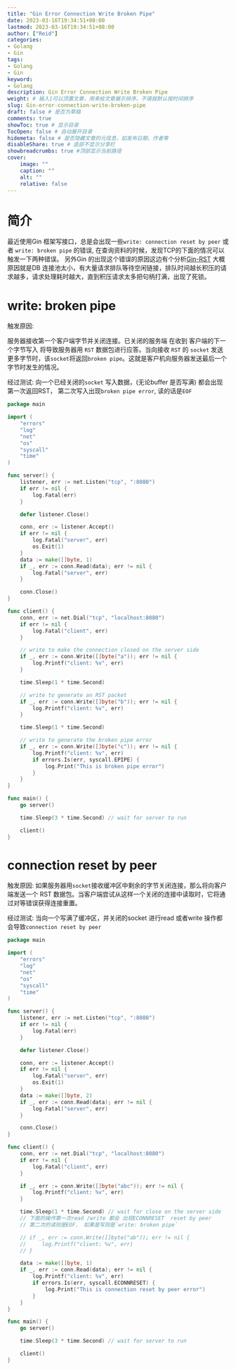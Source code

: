 ```yaml
---
title: "Gin Error Connection Write Broken Pipe"
date: 2023-03-16T19:34:51+08:00
lastmod: 2023-03-16T19:34:51+08:00
author: ["Reid"]
categories: 
- Golang
- Gin
tags: 
- Golang
- Gin
keyword:
- Golang
description: Gin Error Connection Write Broken Pipe
weight: # 输入1可以顶置文章，用来给文章展示排序，不填就默认按时间排序
slug: Gin-error-connection-write-broken-pipe
draft: false # 是否为草稿
comments: true
showToc: true # 显示目录
TocOpen: false # 自动展开目录
hidemeta: false # 是否隐藏文章的元信息，如发布日期、作者等
disableShare: true # 底部不显示分享栏
showbreadcrumbs: true #顶部显示当前路径
cover:
    image: ""
    caption: ""
    alt: ""
    relative: false
---
```


# 简介
最近使用Gin 框架写接口，总是会出现一些`write: connection reset by peer` 或者 `write: broken pipe` 的错误, 在查询资料的时候，发现TCP的下面的情况可以触发一下两种错误。
另外Gin 的出现这个错误的原因这边有个分析[Gin-RST](https://testerhome.com/articles/23296)
大概原因就是DB 连接池太小，有大量请求排队等待空闲链接，排队时间越长积压的请求越多，请求处理耗时越大，直到积压请求太多把句柄打满，出现了死锁。

# write: broken pipe
触发原因:

服务器接收第一个客户端字节并关闭连接。已关闭的服务端 在收到 客户端的下一个字节写入 将导致服务器用 `RST` 数据包进行应答。当向接收 `RST` 的 `socket` 发送更多字节时，该`socket`将返回`broken pipe`。这就是客户机向服务器发送最后一个字节时发生的情况。

经过测试:
向一个已经关闭的`socket` 写入数据，(无论buffer 是否写满) 都会出现第一次返回RST， 第二次写入出现`broken pipe error`, 读的话是`EOF`

```go
package main

import (
    "errors"
    "log"
    "net"
    "os"
    "syscall"
    "time"
)

func server() {
    listener, err := net.Listen("tcp", ":8080")
    if err != nil {
        log.Fatal(err)
    }

    defer listener.Close()

    conn, err := listener.Accept()
    if err != nil {
        log.Fatal("server", err)
        os.Exit(1)
    }
    data := make([]byte, 1)
    if _, err := conn.Read(data); err != nil {
        log.Fatal("server", err)
    }

    conn.Close()
}

func client() {
    conn, err := net.Dial("tcp", "localhost:8080")
    if err != nil {
        log.Fatal("client", err)
    }

    // write to make the connection closed on the server side
    if _, err := conn.Write([]byte("a")); err != nil {
        log.Printf("client: %v", err)
    }

    time.Sleep(1 * time.Second)

    // write to generate an RST packet
    if _, err := conn.Write([]byte("b")); err != nil {
        log.Printf("client: %v", err)
    }

    time.Sleep(1 * time.Second)

    // write to generate the broken pipe error
    if _, err := conn.Write([]byte("c")); err != nil {
        log.Printf("client: %v", err)
        if errors.Is(err, syscall.EPIPE) {
            log.Print("This is broken pipe error")
        }
    }
}

func main() {
    go server()

    time.Sleep(3 * time.Second) // wait for server to run

    client()
}

```

# connection reset by peer
触发原因:
如果服务器用`socket`接收缓冲区中剩余的字节关闭连接，那么将向客户端发送一个 RST 数据包。当客户端尝试从这样一个关闭的连接中读取时，它将通过对等错误获得连接重置。

经过测试: 当向一个写满了缓冲区，并关闭的socket 进行read 或者write 操作都会导致`connection reset by peer`


```go
package main

import (
    "errors"
    "log"
    "net"
    "os"
    "syscall"
    "time"
)

func server() {
    listener, err := net.Listen("tcp", ":8080")
    if err != nil {
        log.Fatal(err)
    }

    defer listener.Close()

    conn, err := listener.Accept()
    if err != nil {
        log.Fatal("server", err)
        os.Exit(1)
    }
    data := make([]byte, 2)
    if _, err := conn.Read(data); err != nil {
        log.Fatal("server", err)
    }

    conn.Close()
}

func client() {
    conn, err := net.Dial("tcp", "localhost:8080")
    if err != nil {
        log.Fatal("client", err)
    }

    if _, err := conn.Write([]byte("abc")); err != nil {
        log.Printf("client: %v", err)
    }

    time.Sleep(1 * time.Second) // wait for close on the server side
    // 下面的操作第一次read /write 都会 出现ECONNRESET  reset by peer
    // 第二次的读则是EOF， 如果是写则是`write: broken pipe`

    // if _, err := conn.Write([]byte("ab")); err != nil {
    //     log.Printf("client: %v", err)
    // }

    data := make([]byte, 1)
    if _, err := conn.Read(data); err != nil {
        log.Printf("client: %v", err)
        if errors.Is(err, syscall.ECONNRESET) {
            log.Print("This is connection reset by peer error")
        }
    }
}

func main() {
    go server()

    time.Sleep(3 * time.Second) // wait for server to run

    client()
}
```
